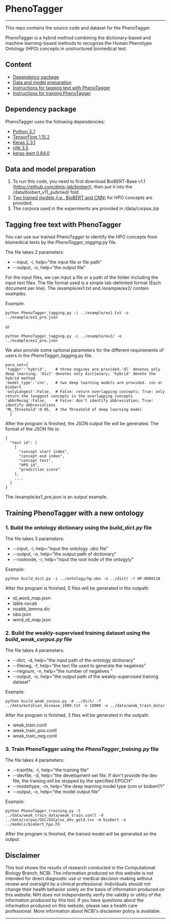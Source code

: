 # PhenoTagger
***
This repo contains the source code and dataset for the PhenoTagger.

PhenoTagger is a hybrid method combining the dictionary-based and machine learning-based methods to recognize the Human Phenotype Ontology (HPO) concepts in unstructured biomedical text.

## Content
- [Dependency package](#package)
- [Data and model preparation](#files)
- [Instructions for tagging text with PhenoTagger](#tagging)
- [Instructions for training PhenoTagger](#training)

## Dependency package
<a name="package"></a>

PhenoTagger uses the following dependencies:

- [Python 3.7](https://www.python.org/)
- [TensorFlow 1.15.2](http://www.deeplearning.net/software/theano/)
- [Keras 2.3.1](http://www.numpy.org/)
- [nltk 3.5](www.nltk.org)
- [keras-bert 0.84.0](https://github.com/CyberZHG/keras-bert)


## Data and model preparation
<a name="files"></a>
1. To run this code, you need to first download BioBERT-Base v1.1 (https://github.com/dmis-lab/biobert), then put it into the /data/biobert_v11_pubmed/ fold. 
2. [Two trained models (i.e., BioBERT and CNN)](https://ftp.ncbi.nlm.nih.gov/pub/lu/) for HPO concepts are provided.
3. The corpora used in the experiments are provided in /data/corpus.zip

## Tagging free text with PhenoTagger
<a name="tagging"></a>

You can use our trained PhenoTagger to identify the HPO concepts from biomedical texts by the *PhenoTagger_tagging.py* file.


The file takes 2 parameters:

- --input, -i, help="the input file or file path"
- --output, -o, help="the output file"

For the input files, we can input a file or a path of the folder including the input text files.
The file format used is a simple tab-delimited format (Each document per line). The /example/ex1.txt and /example/ex2/ contain examples. 

Example:

```
python PhenoTagger_tagging.py -i ../example/ex1.txt -o ../example/ex1_pre.json
```

or 

```
python PhenoTagger_tagging.py -i ../example/ex2/ -o ../example/ex2_pre.json
```

We also provide some optional parameters for the different requirements of users in the *PhenoTagger_tagging.py* file.

```
para_set={
'tagger':'hybrid',    # three engines are provided.'dl' denotes only deep learning; 'dict' denotes only dictionary; 'hybrid' denote the hybrid method
'model_type':'cnn',   # two deep learning models are provided. cnn or biobert
'onlyLongest':False,  # False: return overlapping concepts; True: only return the longgest concepts in the overlapping concepts
'abbrRecog':False,    # False: don't identify abbreviation; True: identify abbreviations
'ML_Threshold':0.95,  # the Threshold of deep learning model
  }
```
After the program is finished, the JSON output file will be generated. The format of the JSON file is:

    {
      "text id": [
	    [
	      "concept start index",
	      "concept end index",
	      "concept text",
	      "HPO id",
	      "prediction score"
	    ],
        ....
      ]
    }

The /example/ex1_pre.json is an output example.


## Training PhenoTagger with a new ontology
<a name="training"></a>

### 1. Build the ontology dictionary using the *build_dict.py* file

The file takes 3 parameters:

- --input, -i, help="input the ontology .obo file"
- --output, -o, help="the output path of dictionary"
- --rootnode, -r, help="input the root node of the ontogyly"

Example:

```
python build_dict.py -i ../ontology/hp.obo -o ../dict/ -r HP:0000118
```

After the program is finished, 5 files will be generated in the outpath.

- id\_word\_map.json
- lable.vocab
- noabb\_lemma.dic
- obo.json
- word\_id\_map.json

### 2. Build the weakly-supervised training dataset using the *build_weak_corpus.py* file

The file takes 4 parameters:

- --dict, -d, help="the input path of the ontology dictionary"
- --fileneg, -f, help="the text file used to generate the negatives"
- --negnum, -n, help="the number of negatives "
- --output, -o, help="the output path of the weakly-supervised training dataset"

Example:

```
python build_weak_corpus.py -d ../dict/ -f ../data/mutation_disease_1990.txt -n 10000 -o ../data/weak_train_data/
```

After the program is finished, 3 files will be generated in the outpath.

- weak\_train.conll
- weak\_train\_pos.conll
- weak\_train\_neg.conll

### 3. Train PhenoTagger using the *PhenoTagger_training.py* file

The file takes 4 parameters:

- --trainfile, -t, help="the training file"
- --devfile, -d, help="the development set file. If don't provide the dev file, the training will be stopped by the specified EPOCH"
- --modeltype, -m, help="the deep learning model type (cnn or biobert?)"
- --output, -o, help="the model output file"

Example:

```
python PhenoTagger_training.py -t ../data/weak_train_data/weak_train.conll -d ../data/corpus/GSC/GSCplus_dev_gold.tsv -m biobert -o ../models/biobert_hpo.h5
```

After the program is finished, the trained model will be generated an the output.


## Disclaimer

This tool shows the results of research conducted in the Computational Biology Branch, NCBI. The information produced on this website is not intended for direct diagnostic use or medical decision-making without review and oversight by a clinical professional. Individuals should not change their health behavior solely on the basis of information produced on this website. NIH does not independently verify the validity or utility of the information produced by this tool. If you have questions about the information produced on this website, please see a health care professional. More information about NCBI's disclaimer policy is available.

***

